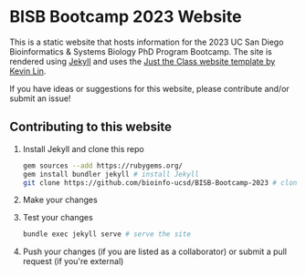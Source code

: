 # BISB Bootcamp 2023 Website

This is a static website that hosts information for the 2023 UC San Diego Bioinformatics & Systems Biology PhD Program Bootcamp. The site is rendered using [Jekyll](https://jekyllrb.com/) and uses the [Just the Class website template by Kevin Lin](https://kevinl.info/just-the-class/).

If you have ideas or suggestions for this website, please contribute and/or submit an issue!

## Contributing to this website

1. Install Jekyll and clone this repo

    ```bash
    gem sources --add https://rubygems.org/
    gem install bundler jekyll # install Jekyll
    git clone https://github.com/bioinfo-ucsd/BISB-Bootcamp-2023 # clone this repo
    ```

2. Make your changes
3. Test your changes

    ```bash
    bundle exec jekyll serve # serve the site
    ```

4. Push your changes (if you are listed as a collaborator) or submit a pull request (if you're external)

